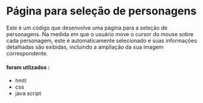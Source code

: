 # Página para seleção de personagens 

Este é um código que desenvolve uma página para a seleção de personagens. Na medida em que o usuário move o cursor do mouse sobre cada personagem, este é automaticamente selecionado e suas informações detalhadas são exibidas, incluindo a ampliação da sua imagem correspondente.

#### foram utlizados :

- hmtl
- css
- java script


